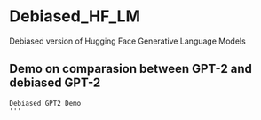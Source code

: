 # Debiased_HF_LM
Debiased version of Hugging Face Generative Language Models

## Demo on comparasion between GPT-2 and debiased GPT-2
```
Debiased GPT2 Demo
'''
